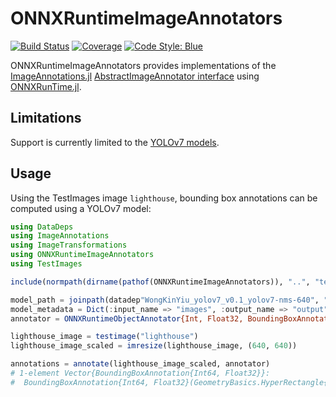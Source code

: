 # ONNXRuntimeImageAnnotators

[![Build Status](https://github.com/IHPSystems/ONNXRuntimeImageAnnotators.jl/actions/workflows/CI.yml/badge.svg?branch=master)](https://github.com/IHPSystems/ONNXRuntimeImageAnnotators.jl/actions/workflows/CI.yml?query=branch%3Amaster)
[![Coverage](https://codecov.io/gh/IHPSystems/ONNXRuntimeImageAnnotators.jl/branch/master/graph/badge.svg)](https://codecov.io/gh/IHPSystems/ONNXRuntimeImageAnnotators.jl)
[![Code Style: Blue](https://img.shields.io/badge/code%20style-blue-4495d1.svg)](https://github.com/invenia/BlueStyle)

ONNXRuntimeImageAnnotators provides implementations of the [ImageAnnotations.jl](https://github.com/IHPSystems/ImageAnnotations.jl)
[AbstractImageAnnotator interface](https://github.com/IHPSystems/ImageAnnotations.jl/blob/master/src/abstract_image_annotator.jl) using [ONNXRunTime.jl](https://github.com/jw3126/ONNXRunTime.jl).

## Limitations

Support is currently limited to the [YOLOv7 models](https://github.com/WongKinYiu/yolov7/releases/tag/v0.1).

## Usage

Using the TestImages image `lighthouse`, bounding box annotations can be computed using a YOLOv7 model:
```julia
using DataDeps
using ImageAnnotations
using ImageTransformations
using ONNXRuntimeImageAnnotators
using TestImages

include(normpath(dirname(pathof(ONNXRuntimeImageAnnotators)), "..", "test", "onnx_models.jl"))

model_path = joinpath(datadep"WongKinYiu_yolov7_v0.1_yolov7-nms-640", "yolov7-nms-640.onnx")
model_metadata = Dict(:input_name => "images", :output_name => "output")
annotator = ONNXRuntimeObjectAnnotator{Int, Float32, BoundingBoxAnnotation{Int, Float32}}(model_path, model_metadata) # Create an ONNXRuntimeObjectAnnotator using Int label type, Float32 coordinate type, and corresponding BoundingBoxAnnotation type

lighthouse_image = testimage("lighthouse")
lighthouse_image_scaled = imresize(lighthouse_image, (640, 640))

annotations = annotate(lighthouse_image_scaled, annotator)
# 1-element Vector{BoundingBoxAnnotation{Int64, Float32}}:
#  BoundingBoxAnnotation{Int64, Float32}(GeometryBasics.HyperRectangle{2, Float32}(Float32[229.6118, 359.71802], Float32[8.796692, 21.370972]), ImageAnnotation{Int64}(0, 0.46368203f0, "ONNXRuntimeObjectAnnotator"))
```
